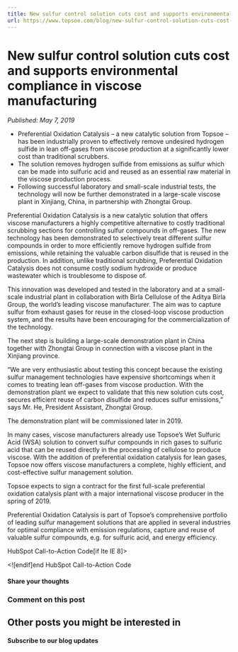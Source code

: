 ```yaml
---
title: New sulfur control solution cuts cost and supports environmental compliance in viscose manufacturing
url: https://www.topsoe.com/blog/new-sulfur-control-solution-cuts-cost-and-supports-environmental-compliance-in-viscose-manufacturing#main-content
---
```


# New sulfur control solution cuts cost and supports environmental compliance in viscose manufacturing

*Published: May 7, 2019*

- Preferential Oxidation Catalysis – a new catalytic solution from Topsoe – has been industrially proven to effectively remove undesired hydrogen sulfide in lean off-gases from viscose production at a significantly lower cost than traditional scrubbers.
- The solution removes hydrogen sulfide from emissions as sulfur which can be made into sulfuric acid and reused as an essential raw material in the viscose production process.
- Following successful laboratory and small-scale industrial tests, the technology will now be further demonstrated in a large-scale viscose plant in Xinjiang, China, in partnership with Zhongtai Group.

Preferential Oxidation Catalysis is a new catalytic solution that offers viscose manufacturers a highly competitive alternative to costly traditional scrubbing sections for controlling sulfur compounds in off-gases. The new technology has been demonstrated to selectively treat different sulfur compounds in order to more efficiently remove hydrogen sulfide from emissions, while retaining the valuable carbon disulfide that is reused in the production. In addition, unlike traditional scrubbing, Preferential Oxidation Catalysis does not consume costly sodium hydroxide or produce wastewater which is troublesome to dispose of.

This innovation was developed and tested in the laboratory and at a small-scale industrial plant in collaboration with Birla Cellulose of the Aditya Birla Group, the world’s leading viscose manufacturer. The aim was to capture sulfur from exhaust gases for reuse in the closed-loop viscose production system, and the results have been encouraging for the commercialization of the technology.

The next step is building a large-scale demonstration plant in China together with Zhongtai Group in connection with a viscose plant in the Xinjiang province.

“We are very enthusiastic about testing this concept because the existing sulfur management technologies have expensive shortcomings when it comes to treating lean off-gases from viscose production. With the demonstration plant we expect to validate that this new solution cuts cost, secures efficient reuse of carbon disulfide and reduces sulfur emissions,” says Mr. He, President Assistant, Zhongtai Group.

The demonstration plant will be commissioned later in 2019.

In many cases, viscose manufacturers already use Topsoe’s Wet Sulfuric Acid (WSA) solution to convert sulfur compounds in rich gases to sulfuric acid that can be reused directly in the processing of cellulose to produce viscose. With the addition of preferential oxidation catalysis for lean gases, Topsoe now offers viscose manufacturers a complete, highly efficient, and cost-effective sulfur management solution.

Topsoe expects to sign a contract for the first full-scale preferential oxidation catalysis plant with a major international viscose producer in the spring of 2019.

Preferential Oxidation Catalysis is part of Topsoe’s comprehensive portfolio of leading sulfur management solutions that are applied in several industries for optimal compliance with emission regulations, capture and reuse of valuable sulfur compounds, e.g. for sulfuric acid, and energy efficiency.

HubSpot Call-to-Action Code[if lte IE 8]><div id="hs-cta-ie-element"></div><![endif][](https://cta-redirect.hubspot.com/cta/redirect/2115834/aad86765-d1f0-4df0-88e3-09811e2cf3b5)end HubSpot Call-to-Action Code

#### Share your thoughts

### Comment on this post

## Other posts you might be interested in

#### Subscribe to our blog updates